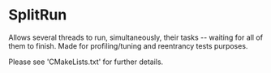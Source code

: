 # SplitRun
Allows several threads to run, simultaneously, their tasks -- waiting for all of them to finish. Made for profiling/tuning and reentrancy tests purposes.

Please see 'CMakeLists.txt' for further details.
